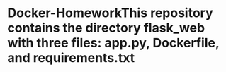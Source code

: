 # Docker-HomeworkThis repository contains the directory flask_web with three files: app.py, Dockerfile, and requirements.txt
